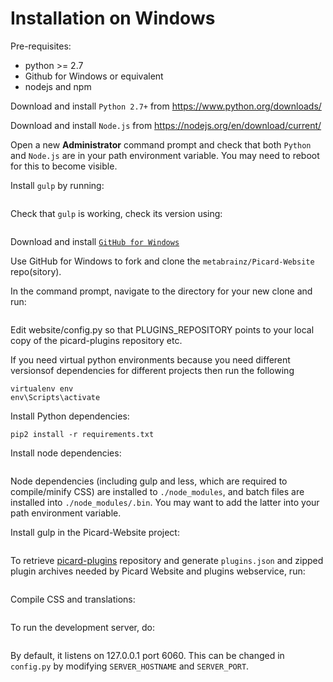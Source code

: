 # Installation on Windows

Pre-requisites:
- python >= 2.7
- Github for Windows or equivalent
- nodejs and npm

Download and install `Python 2.7+` from https://www.python.org/downloads/

Download and install `Node.js` from https://nodejs.org/en/download/current/

Open a new **Administrator** command prompt and check that both `Python` and `Node.js` are in your path environment variable. 
You may need to reboot for this to become visible.

Install `gulp` by running:
```npm install -g gulp
```

Check that `gulp` is working, check its version using:
```gulp -v
```

Download and install [`GitHub for Windows`](https://desktop.github.com/)

Use GitHub for Windows to fork and clone the `metabrainz/Picard-Website` repo(sitory).

In the command prompt, navigate to the directory for your new clone and run:

```copy website/config.py.example website/config.py
```

Edit website/config.py so that PLUGINS_REPOSITORY points to your local copy of the picard-plugins repository etc.

If you need virtual python environments because you need different versionsof dependencies for different projects then run the following

```pip2 install -U virtualenv
virtualenv env
env\Scripts\activate
```

Install Python dependencies:
```pip2 install http://sourceforge.net/projects/py2exe/files/latest/download?source=files
pip2 install -r requirements.txt
```

Install node dependencies:
```npm install
```

Node dependencies (including gulp and less, which are required to compile/minify CSS) are installed to `./node_modules`, 
and batch files are installed into `./node_modules/.bin`. You may want to add the latter into your path environment variable.

Install gulp in the Picard-Website project:
```npm install gulp
```

To retrieve [picard-plugins](https://github.com/musicbrainz/picard-plugins) repository
and generate `plugins.json` and zipped plugin archives needed by Picard Website and plugins webservice, run:

```fab plugins_generate
```

Compile CSS and translations:

```fab deploy
```

To run the development server, do:

```py run.py
```

By default, it listens on 127.0.0.1 port 6060.
This can be changed in `config.py` by modifying `SERVER_HOSTNAME` and `SERVER_PORT`.
